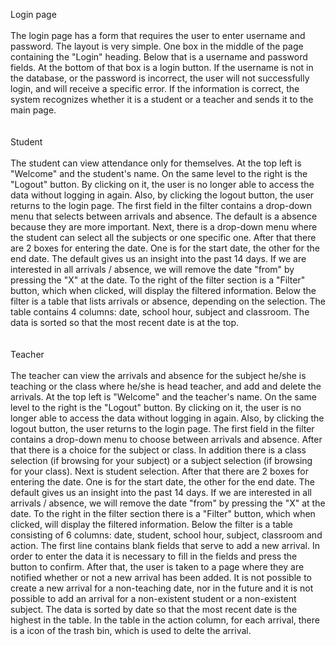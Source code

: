 Login page
<br><br>
The login page has a form that requires the user to enter username and password.
The layout is very simple. One box in the middle of the page containing the "Login" heading. Below that is a username and password fields.
At the bottom of that box is a login button.
If the username is not in the database, or the password is incorrect, the user will not successfully login, and will receive a specific error.
If the information is correct, the system recognizes whether it is a student or a teacher and sends it to the main page.
<br><br><br>
Student
<br><br>
The student can view attendance only for themselves.
At the top left is "Welcome" and the student's name. On the same level to the right is the "Logout" button.
By clicking on it, the user is no longer able to access the data without logging in again. Also, by clicking the logout button, the user returns to the login page.
The first field in the filter contains a drop-down menu that selects between arrivals and absence. The default is a absence because they are more important.
Next, there is a drop-down menu where the student can select all the subjects or one specific one.
After that there are 2 boxes for entering the date. One is for the start date, the other for the end date. The default gives us an insight into the past 14 days.
If we are interested in all arrivals / absence, we will remove the date "from" by pressing the "X" at the date.
To the right of the filter section is a "Filter" button, which when clicked, will display the filtered information.
Below the filter is a table that lists arrivals or absence, depending on the selection.
The table contains 4 columns: date, school hour, subject and classroom. The data is sorted so that the most recent date is at the top.
<br><br><br>
Teacher
<br><br>
The teacher can view the arrivals and absence for the subject he/she is teaching or the class where he/she is head teacher, and add and delete the arrivals.
At the top left is "Welcome" and the teacher's name. On the same level to the right is the "Logout" button.
By clicking on it, the user is no longer able to access the data without logging in again. Also, by clicking the logout button, the user returns to the login page.
The first field in the filter contains a drop-down menu to choose between arrivals and absence.
After that there is a choice for the subject or class.
In addition there is a class selection (if browsing for your subject) or a subject selection (if browsing for your class).
Next is student selection.
After that there are 2 boxes for entering the date. One is for the start date, the other for the end date. The default gives us an insight into the past 14 days.
If we are interested in all arrivals / absence, we will remove the date "from" by pressing the "X" at the date.
To the right in the filter section there is a "Filter" button, which when clicked, will display the filtered information.
Below the filter is a table consisting of 6 columns: date, student, school hour, subject, classroom and action.
The first line contains blank fields that serve to add a new arrival. In order to enter the data it is necessary to fill in the fields and press the button to confirm.
After that, the user is taken to a page where they are notified whether or not a new arrival has been added.
It is not possible to create a new arrival for a non-teaching date, nor in the future and it is not possible to add an arrival for a non-existent student or a non-existent subject.
The data is sorted by date so that the most recent date is the highest in the table.
In the table in the action column, for each arrival, there is a icon of the trash bin, which is used to delte the arrival.
